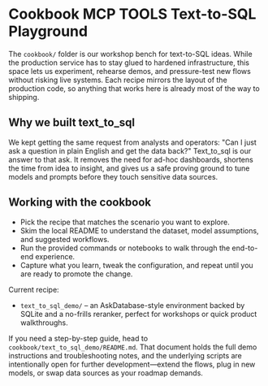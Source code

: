 # Cookbook MCP TOOLS Text-to-SQL Playground

The `cookbook/` folder is our workshop bench for text-to-SQL ideas. While the
production service has to stay glued to hardened infrastructure, this space lets
us experiment, rehearse demos, and pressure-test new flows without risking live
systems. Each recipe mirrors the layout of the production code, so anything that
works here is already most of the way to shipping.

## Why we built text_to_sql

We kept getting the same request from analysts and operators: "Can I just ask a
question in plain English and get the data back?" Text_to_sql is our answer to
that ask. It removes the need for ad-hoc dashboards, shortens the time from idea
to insight, and gives us a safe proving ground to tune models and prompts before
they touch sensitive data sources.

## Working with the cookbook

- Pick the recipe that matches the scenario you want to explore.
- Skim the local README to understand the dataset, model assumptions, and
  suggested workflows.
- Run the provided commands or notebooks to walk through the end-to-end
  experience.
- Capture what you learn, tweak the configuration, and repeat until you are
  ready to promote the change.

Current recipe:

- `text_to_sql_demo/` – an AskDatabase-style environment backed by SQLite and a
  no-frills reranker, perfect for workshops or quick product walkthroughs.

If you need a step-by-step guide, head to `cookbook/text_to_sql_demo/README.md`.
That document holds the full demo instructions and troubleshooting notes, and
the underlying scripts are intentionally open for further development—extend the
flows, plug in new models, or swap data sources as your roadmap demands.
